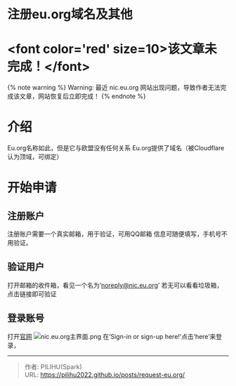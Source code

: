 # 注册eu.org域名及其他

# &lt;font color=&#39;red&#39; size=10&gt;该文章未完成！&lt;/font&gt;
{% note warning %}
Warning: 最近 nic.eu.org 网站出现问题，导致作者无法完成该文章，网站恢复后立即完成！
{% endnote %}

# 介绍
Eu.org名称如此，但是它与欧盟没有任何关系
Eu.org提供了域名（被Cloudflare认为顶域，可绑定）
# 开始申请
## 注册账户
注册账户需要一个真实邮箱，用于验证，可用QQ邮箱
信息可随便填写，手机号不用验证。
## 验证用户
打开邮箱的收件箱，看见一个名为‘noreply@nic.eu.org’
若无可以看看垃圾箱，点击链接即可验证
## 登录账号
打开[官网](https://nic.eu.org)
![nic.eu.org主界面.png](https://s1.imagehub.cc/images/2024/01/22/7989f91978f8e9a32920ed100f90d3f1.png)
在‘Sign-in or sign-up here!’点击‘here’来登录，


---

> 作者: PILIHU(Spark)  
> URL: https://pilihu2022.github.io/posts/request-eu.org/  

